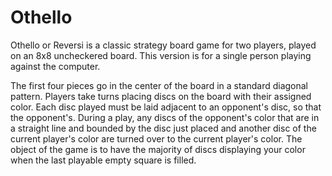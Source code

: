 # Othello

Othello or Reversi is a classic strategy board game for two players, played on an 8x8 uncheckered board.
This version is for a single person playing against the computer.


The first four pieces go in the center of the board in a standard diagonal pattern.
Players take turns placing discs on the board with their assigned color.
Each disc played must be laid adjacent to an opponent's disc, so that the opponent's.
During a play, any discs of the opponent's color that are in a straight line and bounded by the disc just placed and another disc of the current player's color are turned over to the current player's color.
The object of the game is to have the majority of discs displaying your color when the last playable empty square is filled.
